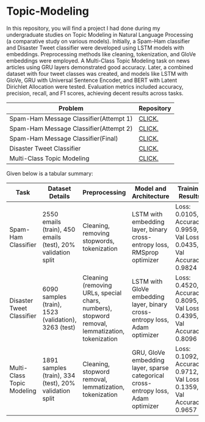 # Topic-Modeling

In this repository, you will find a project I had done during my undergraduate studies on Topic Modeling in Natural Language Processing (a comparative study on various models). Initially, a Spam-Ham classifier and Disaster Tweet classifier were developed using LSTM models with embeddings. Preprocessing methods like cleaning, tokenization, and GloVe embeddings were employed. A Multi-Class Topic Modeling task on news articles using GRU layers demonstrated good accuracy. Later, a combined dataset with four tweet classes was created, and models like LSTM with GloVe, GRU with Universal Sentence Encoder, and BERT with Latent Dirichlet Allocation were tested. Evaluation metrics included accuracy, precision, recall, and F1 scores, achieving decent results across tasks.


| Problem                         | Repository |
| ------------------------------- | - |
| Spam-Ham Message Classifier(Attempt 1) | [CLICK.](https://github.com/Nikitha-Rajendran/spam-ham-message-classifier-1)  |
| Spam-Ham Message Classifier(Attempt 2) | [CLICK.](https://github.com/Nikitha-Rajendran/spam-ham-2) |
| Spam-Ham Message Classifier(Final) | [CLICK.](https://github.com/Nikitha-Rajendran/spam-ham-final)       |
|Disaster Tweet Classifier| [CLICK.](https://github.com/Nikitha-Rajendran/Disaster-Tweet-Classifier)|
| Multi-Class Topic Modeling | [CLICK.](https://github.com/Nikitha-Rajendran/multiclass-modeling)   |

Given below is a tabular summary:

|Task|Dataset Details|Preprocessing|Model and Architecture|Training Results|Test Results|
|-|-|-|-|-|-|
|Spam-Ham Classifier|2550 emails (train), 450 emails (test), 20% validation split|Cleaning, removing stopwords, tokenization|LSTM with embedding layer, binary cross-entropy loss, RMSprop optimizer|Loss: 0.0105, Accuracy: 0.9959, Val Loss: 0.0435, Val Accuracy: 0.9824|Loss: 0.0243, Accuracy: 0.9889|
|Disaster Tweet Classifier|6090 samples (train), 1523 (validation), 3263 (test)|Cleaning (removing URLs, special chars, numbers), stopword removal, lemmatization, tokenization|LSTM with GloVe embedding layer, binary cross-entropy loss, Adam optimizer|Loss: 0.4520, Accuracy: 0.8095, Val Loss: 0.4395, Val Accuracy: 0.8096|Accuracy: 0.77719|
|Multi-Class Topic Modeling|1891 samples (train), 334 (test), 20% validation split|Cleaning, stopword removal, lemmatization, tokenization|GRU, GloVe embedding layer, sparse categorical cross-entropy loss, Adam optimizer|Loss: 0.1092, Accuracy: 0.9712, Val Loss: 0.1359, Val Accuracy: 0.9657|Loss: 0.1179, Accuracy: 0.9641|
